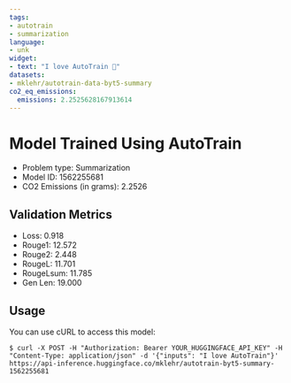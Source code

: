 ```yaml
---
tags:
- autotrain
- summarization
language:
- unk
widget:
- text: "I love AutoTrain 🤗"
datasets:
- mklehr/autotrain-data-byt5-summary
co2_eq_emissions:
  emissions: 2.2525628167913614
---
```


# Model Trained Using AutoTrain

- Problem type: Summarization
- Model ID: 1562255681
- CO2 Emissions (in grams): 2.2526

## Validation Metrics

- Loss: 0.918
- Rouge1: 12.572
- Rouge2: 2.448
- RougeL: 11.701
- RougeLsum: 11.785
- Gen Len: 19.000

## Usage

You can use cURL to access this model:

```
$ curl -X POST -H "Authorization: Bearer YOUR_HUGGINGFACE_API_KEY" -H "Content-Type: application/json" -d '{"inputs": "I love AutoTrain"}' https://api-inference.huggingface.co/mklehr/autotrain-byt5-summary-1562255681
```